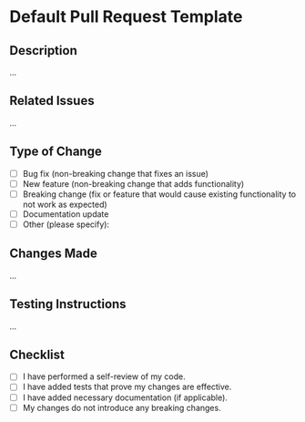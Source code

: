 # Default Pull Request Template

## Description

<!-- Provide a brief description of the changes introduced by this pull request. -->

...

## Related Issues

<!-- Link related issues using `Closes #issue_number`, `Fixes #issue_number`, etc. -->

...

## Type of Change

<!-- Mark the relevant box with an "x". -->

- [ ] Bug fix (non-breaking change that fixes an issue)
- [ ] New feature (non-breaking change that adds functionality)
- [ ] Breaking change (fix or feature that would cause existing functionality to not work as expected)
- [ ] Documentation update
- [ ] Other (please specify):

## Changes Made

<!-- List specific changes introduced in this pull request. -->

...

## Testing Instructions

<!-- Provide clear testing instructions for reviewers. -->

...

## Checklist

- [ ] I have performed a self-review of my code.
- [ ] I have added tests that prove my changes are effective.
- [ ] I have added necessary documentation (if applicable).
- [ ] My changes do not introduce any breaking changes.

<!-- Template by Evgenii Shiliaev - Licensed under CC BY 4.0 -->
<!-- https://github.com/Jekwwer/markdown-docs-kit -->
<!-- Licensed under: https://github.com/Jekwwer/markdown-docs-kit/blob/main/LICENSE -->
